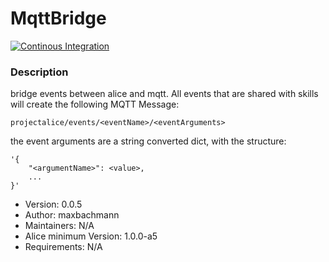 # MqttBridge

[![Continous Integration](https://gitlab.com/project-alice-assistant/skills/skill_MqttBridge/badges/master/pipeline.svg)](https://gitlab.com/project-alice-assistant/skills/skill_MqttBridge/pipelines/latest)

### Description
bridge events between alice and mqtt.
All events that are shared with skills will create the following MQTT Message:
```
projectalice/events/<eventName>/<eventArguments>
```
the event arguments are a string converted dict, with the structure:
```
'{
	"<argumentName>": <value>,
	...
}'
```

- Version: 0.0.5
- Author: maxbachmann
- Maintainers: N/A
- Alice minimum Version: 1.0.0-a5
- Requirements: N/A

